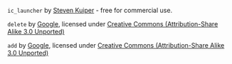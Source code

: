 `ic_launcher` by
[Steven Kuiper](https://www.iconfinder.com/Verzint) - free for
commercial use.

`delete` by [Google](https://design.google.com/), licensed under [Creative Commons (Attribution-Share Alike 3.0 Unported) ](http://creativecommons.org/licenses/by-sa/3.0/)

`add` by [Google](https://design.google.com/), licensed under [Creative Commons (Attribution-Share Alike 3.0 Unported) ](http://creativecommons.org/licenses/by-sa/3.0/)
